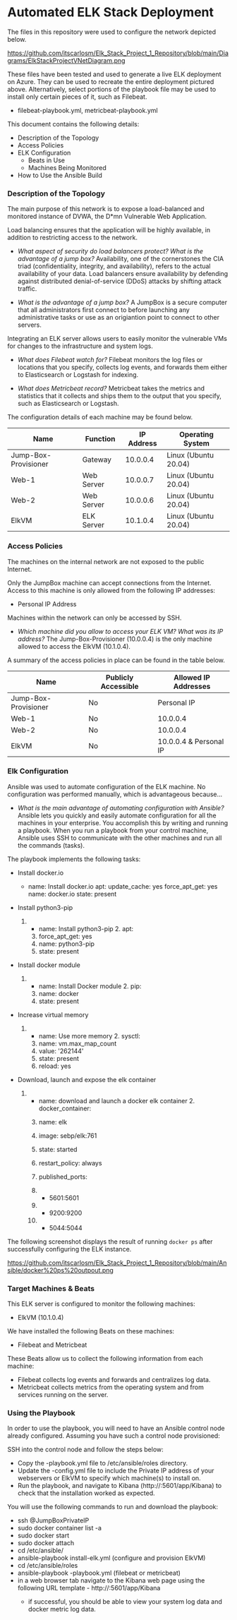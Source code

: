 # Automated ELK Stack Deployment

The files in this repository were used to configure the network depicted below.

https://github.com/itscarlosm/Elk_Stack_Project_1_Repository/blob/main/Diagrams/ElkStackProjectVNetDiagram.png

These files have been tested and used to generate a live ELK deployment on Azure. They can be used to recreate the entire deployment pictured above. Alternatively, select portions of the playbook file may be used to install only certain pieces of it, such as Filebeat.

  - filebeat-playbook.yml, metricbeat-playbook.yml

This document contains the following details:
- Description of the Topology
- Access Policies
- ELK Configuration
  - Beats in Use
  - Machines Being Monitored
- How to Use the Ansible Build


### Description of the Topology

The main purpose of this network is to expose a load-balanced and monitored instance of DVWA, the D*mn Vulnerable Web Application.

Load balancing ensures that the application will be highly available, in addition to restricting access to the network.

- _What aspect of security do load balancers protect? What is the advantage of a jump box?_
    Availability, one of the cornerstones the CIA triad (confidentiality, integrity, and availability), refers to the actual availability of your data. Load balancers ensure availability by defending against distributed denial-of-service (DDoS) attacks by shifting attack traffic. 

- _What is the advantage of a jump box?_
    A JumpBox is a secure computer that all administrators first connect to before launching any administrative tasks or use as an origiantion point to connect to other servers.

Integrating an ELK server allows users to easily monitor the vulnerable VMs for changes to the infrastructure and system logs.

- _What does Filebeat watch for?_
    Filebeat monitors the log files or locations that you specify, collects log events, and forwards them either to Elasticsearch or Logstash for indexing.

- _What does Metricbeat record?_
     Metricbeat takes the metrics and statistics that it collects and ships them to the output that you specify, such as Elasticsearch or Logstash.

The configuration details of each machine may be found below.

| Name                 | Function   | IP Address | Operating System     |
|----------------------|------------|------------|----------------------|
| Jump-Box-Provisioner | Gateway    | 10.0.0.4   | Linux (Ubuntu 20.04) |
| Web-1                | Web Server | 10.0.0.7   | Linux (Ubuntu 20.04) |
| Web-2                | Web Server | 10.0.0.6   | Linux (Ubuntu 20.04) |
| ElkVM                | ELK Server | 10.1.0.4   | Linux (Ubuntu 20.04) |

### Access Policies

The machines on the internal network are not exposed to the public Internet. 

Only the JumpBox machine can accept connections from the Internet. Access to this machine is only allowed from the following IP addresses:
- Personal IP Address

Machines within the network can only be accessed by SSH.
- _Which machine did you allow to access your ELK VM? What was its IP address?_
    The Jump-Box-Provisioner (10.0.0.4) is the only machine allowed to access the ElkVM (10.1.0.4).

A summary of the access policies in place can be found in the table below.

| Name                | Publicly Accessible | Allowed IP Addresses  |
|---------------------|---------------------|-----------------------|
| Jump-Box-Provisioner| No                  | Personal  IP          |
| Web-1               | No                  | 10.0.0.4              |
| Web-2               | No                  | 10.0.0.4              |
| ElkVM               | No                  | 10.0.0.4 & Personal IP|

### Elk Configuration

Ansible was used to automate configuration of the ELK machine. No configuration was performed manually, which is advantageous because...
- _What is the main advantage of automating configuration with Ansible?_
      Ansible lets you quickly and easily automate configuration for all the machines in your enterprise. You accomplish this by writing and running a playbook. When you run a playbook from your control machine, Ansible uses SSH to communicate with the other machines and run all the commands (tasks).

The playbook implements the following tasks:
- Install docker.io
 
    - name: Install docker.io
      apt:
        update_cache: yes
        force_apt_get: yes
        name: docker.io
        state: present

- Install python3-pip

    1. - name: Install python3-pip
      2. apt:
        3. force_apt_get: yes
        4. name: python3-pip
        5. state: present

- Install docker module

    1. - name: Install Docker module
      2. pip:
        3. name: docker
        4. state: present

- Increase virtual memory

    1. - name: Use more memory
      2. sysctl:
        3. name: vm.max_map_count
        4. value: '262144'
        5. state: present
        6. reload: yes

- Download, launch and expose the elk container

    1. - name: download and launch a docker elk container
      2. docker_container:
        3. name: elk
        4. image: sebp/elk:761
        5. state: started
        6. restart_policy: always
        
        7. published_ports:
          8. -  5601:5601
          9. -  9200:9200
          10. -  5044:5044

The following screenshot displays the result of running `docker ps` after successfully configuring the ELK instance.

https://github.com/itscarlosm/Elk_Stack_Project_1_Repository/blob/main/Ansible/docker%20ps%20outpout.png

### Target Machines & Beats
This ELK server is configured to monitor the following machines:
- ElkVM (10.1.0.4)

We have installed the following Beats on these machines:
- Filebeat and Metricbeat

These Beats allow us to collect the following information from each machine:
- Filebeat collects log events and forwards and centralizes log data.
- Metricbeat collects metrics from the operating system and from services running on the server.  

### Using the Playbook
In order to use the playbook, you will need to have an Ansible control node already configured. Assuming you have such a control node provisioned: 

SSH into the control node and follow the steps below:
- Copy the <name>-playbook.yml file to /etc/ansible/roles directory.
- Update the <name>-config.yml file to include the Private IP address of your webservers or ElkVM to specify which machine(s) to install on.
- Run the playbook, and navigate to Kibana (http://<YourElkVMPublicIP>:5601/app/Kibana) to check that the installation worked as expected.


You will use the following commands to run and download the playbook:
- ssh <username>@JumpBoxPrivateIP
- sudo docker container list -a
- sudo docker start <container name>
- sudo docker attach <container name>
- cd /etc/ansible/ 
- ansible-playbook install-elk.yml (configure and provision ElkVM)
- cd /etc/ansible/roles
- ansible-playbook <playbook name>-playbook.yml (filebeat or metricbeat)
- in a web browser tab navigate to the Kibana web page using the following URL template - http://<YourElkVMPublicIP>:5601/app/Kibana
  - if successful, you should be able to view your system log data and docker metric log data.
